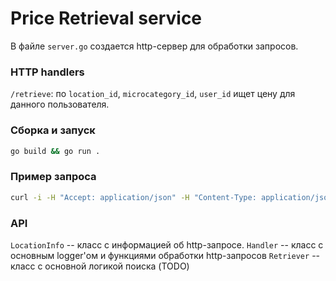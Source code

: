 # Price Retrieval service

В файле `server.go` создается http-сервер для обработки запросов.

### HTTP handlers
`/retrieve`:
по `location_id`, `microcategory_id`, `user_id` ищет цену для данного пользователя.

### Сборка и запуск
```bash
go build && go run .
```

### Пример запроса
```bash
curl -i -H "Accept: application/json" -H "Content-Type: application/json" -X GET 'http://localhost:8080/retrieve?location_id=123&microcategory_id=456&user_id=123'
```

### API

`LocationInfo` -- класс с информацией об http-запросе.
`Handler` -- класс с основным logger'ом и функциями обработки http-запросов
`Retriever` -- класс с основной логикой поиска (TODO)
